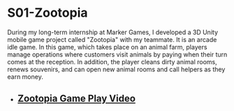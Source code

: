 # S01-Zootopia

During my long-term internship at Marker Games, I developed a 3D Unity mobile game project called "Zootopia" with my teammate. It is an arcade idle game. In this game, which takes place on an animal farm, players manage operations where customers visit animals by paying when their turn comes at the reception. In addition, the player cleans dirty animal rooms, renews souvenirs, and can open new animal rooms and call helpers as they earn money.


- ## [Zootopia Game Play Video](https://drive.google.com/file/d/11KjvReZwSf3S9546LsEEQbBIY91layTH/view?usp=sharing)

